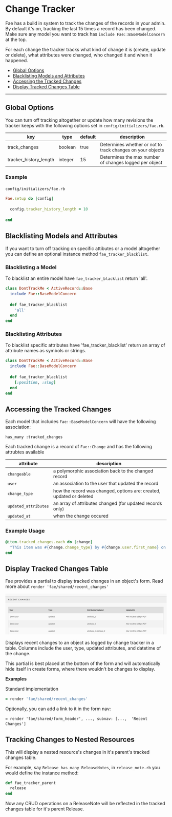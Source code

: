 # Change Tracker

Fae has a build in system to track the changes of the records in your admin. By default it's on, tracking the last 15 times a record has been changed. Make sure any model you want to track has `include Fae::BaseModelConcern` at the top.

For each change the tracker tracks what kind of change it is (create, update or delete), what attributes were changed, who changed it and when it happened.

* [Global Options](#global-options)
* [Blacklisting Models and Attributes](#blacklisting-models-and-attributes)
* [Accessing the Tracked Changes](#accessing-the-tracked-changes)
* [Display Tracked Changes Table](#display-tracked-changes-table)

---

## Global Options

You can turn off tracking altogether or update how many revisions the tracker keeps with the following options set in `config/initializers/fae.rb`.

| key | type | default | description |
| --- | ---- | ------- | ----------- |
| track_changes | boolean | true | Determines whether or not to track changes on your objects
| tracker_history_length | integer | 15 | Determines the max number of changes logged per object

### Example

`config/initializers/fae.rb`
```ruby
Fae.setup do |config|

  config.tracker_history_length = 10

end
```

## Blacklisting Models and Attributes

If you want to turn off tracking on specific attibutes or a model altogether you can define an optional instance method `fae_tracker_blacklist`.

### Blacklisting a Model

To blacklist an entire model have `fae_tracker_blacklist` return 'all'.

```ruby
class DontTrackMe < ActiveRecord::Base
  include Fae::BaseModelConcern

  def fae_tracker_blacklist
    'all'
  end
end
```

### Blacklisting Attributes

To blacklist specific attributes have 'fae_tracker_blacklist' return an array of attribute names as symbols or strings.

```ruby
class DontTrackMe < ActiveRecord::Base
  include Fae::BaseModelConcern

  def fae_tracker_blacklist
    [:position, :slug]
  end
end
```

## Accessing the Tracked Changes

Each model that includes `Fae::BaseModelConcern` will have the following association:

```
has_many :tracked_changes
```

Each tracked change is a record of `Fae::Change` and has the following attrubtes available

| attribute | description |
| --------- | ----------- |
| `changeable` | a polymorphic association back to the changed record |
| `user` | an association to the user that updated the record |
| `change_type` | how the record was changed, options are: created, updated or deleted |
| `updated_attributes` | an array of attributes changed (for updated records only) |
| `updated_at` | when the change occured |

### Example Usage

```ruby
@item.tracked_changes.each do |change|
  "This item was #{change.change_type} by #{change.user.first_name} on {change.updated_at}."
end
```

## Display Tracked Changes Table

Fae provides a partial to display tracked changes in an object's form. Read more about `render 'fae/shared/recent_changes'`

![Recent changes](https://raw.githubusercontent.com/wearefine/fae/master/docs/images/recent_changes.png)

Displays recent changes to an object as logged by change tracker in a table. Columns include the user, type, updated attributes, and datetime of the change.

This partial is best placed at the bottom of the form and will automatically hide itself in create forms, where there wouldn't be changes to display.

**Examples**

Standard implementation
```ruby
= render 'fae/shared/recent_changes'
```

Optionally, you can add a link to it in the form nav:
```slim
= render 'fae/shared/form_header', ..., subnav: [...,  'Recent Changes']
```

## Tracking Changes to Nested Resources

This will display a nested resource's changes in it's parent's tracked changes table.

For example, say `Release has_many ReleaseNotes`, in `release_note.rb` you would define the instance method:

```ruby
def fae_tracker_parent
  release
end
```

Now any CRUD operations on a ReleaseNote will be reflected in the tracked changes table for it's parent Release.